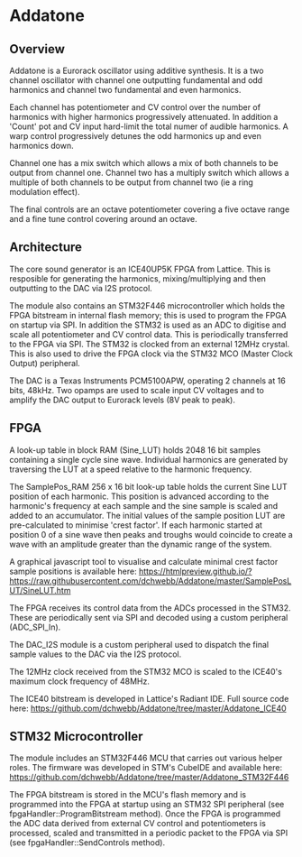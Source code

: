 # Addatone
Overview
--------

Addatone is a Eurorack oscillator using additive synthesis. It is a two channel oscillator with channel one outputting fundamental and odd harmonics and channel two fundamental and even harmonics.

Each channel has potentiometer and CV control over the number of harmonics with higher harmonics progressively attenuated. In addition a 'Count' pot and CV input hard-limit the total numer of audible harmonics. A warp control progressively detunes the odd harmonics up and even harmonics down.

Channel one has a mix switch which allows a mix of both channels to be output from channel one. Channel two has a multiply switch which allows a multiple of both channels to be output from channel two (ie a ring modulation effect).

The final controls are an octave potentiometer covering a five octave range and a fine tune control covering around an octave.

Architecture
------------

The core sound generator is an ICE40UP5K FPGA from Lattice. This is resposible for generating the harmonics, mixing/multiplying and then outputting to the DAC via I2S protocol.

The module also contains an STM32F446 microcontroller which holds the FPGA bitstream in internal flash memory; this is used to program the FPGA on startup via SPI. In addition the STM32 is used as an ADC to digitise and scale all potentiometer and CV control data. This is periodically transferred to the FPGA via SPI. The STM32 is clocked from an external 12MHz crystal. This is also used to drive the FPGA clock via the STM32 MCO (Master Clock Output) peripheral.

The DAC is a Texas Instruments PCM5100APW, operating 2 channels at 16 bits, 48kHz. Two opamps are used to scale input CV voltages and to amplify the DAC output to Eurorack levels (8V peak to peak).

FPGA
----

A look-up table in block RAM (Sine_LUT) holds 2048 16 bit samples containing a single cycle sine wave. Individual harmonics are generated by traversing the LUT at a speed relative to the harmonic frequency.

The SamplePos_RAM 256 x 16 bit look-up table holds the current Sine LUT position of each harmonic. This position is advanced according to the harmonic's frequency at each sample and the sine sample is scaled and added to an accumulator. The initial values of the sample position LUT are pre-calculated to minimise 'crest factor'. If each harmonic started at position 0 of a sine wave then peaks and troughs would coincide to create a wave with an amplitude greater than the dynamic range of the system.

A graphical javascript tool to visualise and calculate minimal crest factor sample positions is available here:
https://htmlpreview.github.io/?https://raw.githubusercontent.com/dchwebb/Addatone/master/SamplePosLUT/SineLUT.htm

The FPGA receives its control data from the ADCs processed in the STM32. These are periodically sent via SPI and decoded using a custom peripheral (ADC_SPI_In).

The DAC_I2S module is a custom peripheral used to dispatch the final sample values to the DAC via the I2S protocol.

The 12MHz clock received from the STM32 MCO is scaled to the ICE40's maximum clock frequency of 48MHz.

The ICE40 bitstream is developed in Lattice's Radiant IDE. Full source code here: https://github.com/dchwebb/Addatone/tree/master/Addatone_ICE40

STM32 Microcontroller
---------------------

The module includes an STM32F446 MCU that carries out various helper roles. The firmware was developed in STM's CubeIDE and available here: https://github.com/dchwebb/Addatone/tree/master/Addatone_STM32F446

The FPGA bitstream is stored in the MCU's flash memory and is programmed into the FPGA at startup using an STM32 SPI peripheral (see fpgaHandler::ProgramBitstream method). Once the FPGA is programmed the ADC data derived from external CV control and potentiometers is processed, scaled and transmitted in a periodic packet to the FPGA via SPI (see fpgaHandler::SendControls method).

